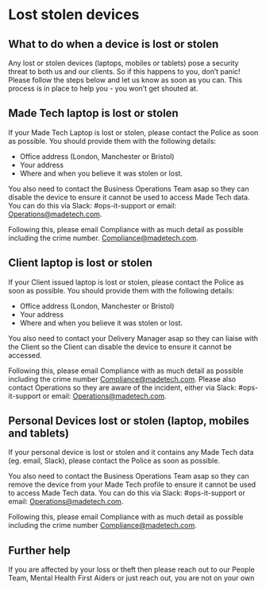 # Lost stolen devices

## What to do when a device is lost or stolen
Any lost or stolen devices (laptops, mobiles or tablets) pose a security threat to both us and our clients. So if this happens to you, don’t panic! Please follow the steps below and let us know as soon as you can. This process is in place to help you - you won’t get shouted at.

## Made Tech laptop is lost or stolen
If your Made Tech Laptop is lost or stolen, please contact the Police as soon as possible. You should provide them with the following details:

- Office address (London, Manchester or Bristol)
- Your address
- Where and when you believe it was stolen or lost.

You also need to contact the Business Operations Team asap so they can disable the device to ensure it cannot be used to access Made Tech data. You can do this via Slack: #ops-it-support or email: [Operations@madetech.com](mailto:operations@madetech.com).

Following this, please email Compliance with as much detail as possible including the crime number. [Compliance@madetech.com](mailto:compliance@madetech.com).

## Client laptop is lost or stolen
If your Client issued laptop is lost or stolen, please contact the Police as soon as possible. You should provide them with the following details:

- Office address (London, Manchester or Bristol)
- Your address
- Where and when you believe it was stolen or lost.

You also need to contact your Delivery Manager asap so they can liaise with the Client so the Client can disable the device to ensure it cannot be accessed.

Following this, please email Compliance with as much detail as possible including the crime number [Compliance@madetech.com](mailto:compliance@madetech.com). Please also contact Operations so they are aware of the incident, either via Slack: #ops-it-support or email: [Operations@madetech.com](mailto:operations@madetech.com).

## Personal Devices lost or stolen (laptop, mobiles and tablets)
If your personal device is lost or stolen and it contains any Made Tech data (eg. email, Slack), please contact the Police as soon as possible. 

You also need to contact the Business Operations Team asap so they can remove the device from your Made Tech profile to ensure it cannot be used to access Made Tech data. You can do this via Slack: #ops-it-support or email: [Operations@madetech.com](mailto:operations@madetech.com).

Following this, please email Compliance with as much detail as possible including the crime number [Compliance@madetech.com](mailto:compliance@madetech.com).

## Further help
If you are affected by your loss or theft then please reach out to our People Team, Mental Health First Aiders or just reach out, you are not on your own

